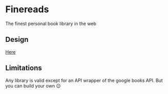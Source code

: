# Finereads

The finest personal book library in the web

## Design

[Here](https://www.figma.com/file/waNRFjYyJHmzYRKj1eGnfK/Finereads?node-id=0%3A1)

## Limitations

Any library is valid except for an API wrapper of the google books API. But you can build your own 😉
